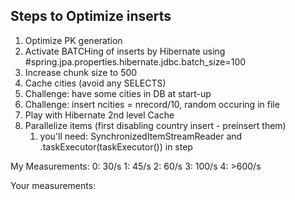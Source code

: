 ## Steps to Optimize inserts
1. Optimize PK generation
2. Activate BATCHing of inserts by Hibernate using #spring.jpa.properties.hibernate.jdbc.batch_size=100
3. Increase chunk size to 500
4. Cache cities (avoid any SELECTS)
5. Challenge: have some cities in DB at start-up
6. Challenge: insert ncities = nrecord/10, random occuring in file
7. Play with Hibernate 2nd level Cache
8. Parallelize items (first disabling country insert - preinsert them)
   1. you'll need: SynchronizedItemStreamReader and .taskExecutor(taskExecutor()) in step

My Measurements:
0: 30/s
1: 45/s
2: 60/s
3: 100/s
4: >600/s

Your measurements:
